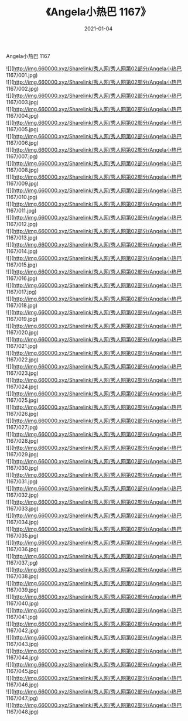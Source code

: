 ﻿---
layout: post
title:  《Angela小热巴 1167》
date:   2021-01-04
img: http://img.660000.xyz/Sharelink/秀人网/秀人网第02部分/Angela小热巴 1167/000.jpg
categories: [美女, 清纯, 唯美]
---

Angela小热巴 1167

  ![](http://img.660000.xyz/Sharelink/秀人网/秀人网第02部分/Angela小热巴 1167/001.jpg) <br> ![](http://img.660000.xyz/Sharelink/秀人网/秀人网第02部分/Angela小热巴 1167/002.jpg) <br> ![](http://img.660000.xyz/Sharelink/秀人网/秀人网第02部分/Angela小热巴 1167/003.jpg) <br> ![](http://img.660000.xyz/Sharelink/秀人网/秀人网第02部分/Angela小热巴 1167/004.jpg) <br> ![](http://img.660000.xyz/Sharelink/秀人网/秀人网第02部分/Angela小热巴 1167/005.jpg) <br> ![](http://img.660000.xyz/Sharelink/秀人网/秀人网第02部分/Angela小热巴 1167/006.jpg) <br> ![](http://img.660000.xyz/Sharelink/秀人网/秀人网第02部分/Angela小热巴 1167/007.jpg) <br> ![](http://img.660000.xyz/Sharelink/秀人网/秀人网第02部分/Angela小热巴 1167/008.jpg) <br> ![](http://img.660000.xyz/Sharelink/秀人网/秀人网第02部分/Angela小热巴 1167/009.jpg) <br> ![](http://img.660000.xyz/Sharelink/秀人网/秀人网第02部分/Angela小热巴 1167/010.jpg) <br> ![](http://img.660000.xyz/Sharelink/秀人网/秀人网第02部分/Angela小热巴 1167/011.jpg) <br> ![](http://img.660000.xyz/Sharelink/秀人网/秀人网第02部分/Angela小热巴 1167/012.jpg) <br> ![](http://img.660000.xyz/Sharelink/秀人网/秀人网第02部分/Angela小热巴 1167/013.jpg) <br> ![](http://img.660000.xyz/Sharelink/秀人网/秀人网第02部分/Angela小热巴 1167/014.jpg) <br> ![](http://img.660000.xyz/Sharelink/秀人网/秀人网第02部分/Angela小热巴 1167/015.jpg) <br> ![](http://img.660000.xyz/Sharelink/秀人网/秀人网第02部分/Angela小热巴 1167/016.jpg) <br> ![](http://img.660000.xyz/Sharelink/秀人网/秀人网第02部分/Angela小热巴 1167/017.jpg) <br> ![](http://img.660000.xyz/Sharelink/秀人网/秀人网第02部分/Angela小热巴 1167/018.jpg) <br> ![](http://img.660000.xyz/Sharelink/秀人网/秀人网第02部分/Angela小热巴 1167/019.jpg) <br> ![](http://img.660000.xyz/Sharelink/秀人网/秀人网第02部分/Angela小热巴 1167/020.jpg) <br> ![](http://img.660000.xyz/Sharelink/秀人网/秀人网第02部分/Angela小热巴 1167/021.jpg) <br> ![](http://img.660000.xyz/Sharelink/秀人网/秀人网第02部分/Angela小热巴 1167/022.jpg) <br> ![](http://img.660000.xyz/Sharelink/秀人网/秀人网第02部分/Angela小热巴 1167/023.jpg) <br> ![](http://img.660000.xyz/Sharelink/秀人网/秀人网第02部分/Angela小热巴 1167/024.jpg) <br> ![](http://img.660000.xyz/Sharelink/秀人网/秀人网第02部分/Angela小热巴 1167/025.jpg) <br> ![](http://img.660000.xyz/Sharelink/秀人网/秀人网第02部分/Angela小热巴 1167/026.jpg) <br> ![](http://img.660000.xyz/Sharelink/秀人网/秀人网第02部分/Angela小热巴 1167/027.jpg) <br> ![](http://img.660000.xyz/Sharelink/秀人网/秀人网第02部分/Angela小热巴 1167/028.jpg) <br> ![](http://img.660000.xyz/Sharelink/秀人网/秀人网第02部分/Angela小热巴 1167/029.jpg) <br> ![](http://img.660000.xyz/Sharelink/秀人网/秀人网第02部分/Angela小热巴 1167/030.jpg) <br> ![](http://img.660000.xyz/Sharelink/秀人网/秀人网第02部分/Angela小热巴 1167/031.jpg) <br> ![](http://img.660000.xyz/Sharelink/秀人网/秀人网第02部分/Angela小热巴 1167/032.jpg) <br> ![](http://img.660000.xyz/Sharelink/秀人网/秀人网第02部分/Angela小热巴 1167/033.jpg) <br> ![](http://img.660000.xyz/Sharelink/秀人网/秀人网第02部分/Angela小热巴 1167/034.jpg) <br> ![](http://img.660000.xyz/Sharelink/秀人网/秀人网第02部分/Angela小热巴 1167/035.jpg) <br> ![](http://img.660000.xyz/Sharelink/秀人网/秀人网第02部分/Angela小热巴 1167/036.jpg) <br> ![](http://img.660000.xyz/Sharelink/秀人网/秀人网第02部分/Angela小热巴 1167/037.jpg) <br> ![](http://img.660000.xyz/Sharelink/秀人网/秀人网第02部分/Angela小热巴 1167/038.jpg) <br> ![](http://img.660000.xyz/Sharelink/秀人网/秀人网第02部分/Angela小热巴 1167/039.jpg) <br> ![](http://img.660000.xyz/Sharelink/秀人网/秀人网第02部分/Angela小热巴 1167/040.jpg) <br> ![](http://img.660000.xyz/Sharelink/秀人网/秀人网第02部分/Angela小热巴 1167/041.jpg) <br> ![](http://img.660000.xyz/Sharelink/秀人网/秀人网第02部分/Angela小热巴 1167/042.jpg) <br> ![](http://img.660000.xyz/Sharelink/秀人网/秀人网第02部分/Angela小热巴 1167/043.jpg) <br> ![](http://img.660000.xyz/Sharelink/秀人网/秀人网第02部分/Angela小热巴 1167/044.jpg) <br> ![](http://img.660000.xyz/Sharelink/秀人网/秀人网第02部分/Angela小热巴 1167/045.jpg) <br> ![](http://img.660000.xyz/Sharelink/秀人网/秀人网第02部分/Angela小热巴 1167/046.jpg) <br> ![](http://img.660000.xyz/Sharelink/秀人网/秀人网第02部分/Angela小热巴 1167/047.jpg) <br> ![](http://img.660000.xyz/Sharelink/秀人网/秀人网第02部分/Angela小热巴 1167/048.jpg) <br>